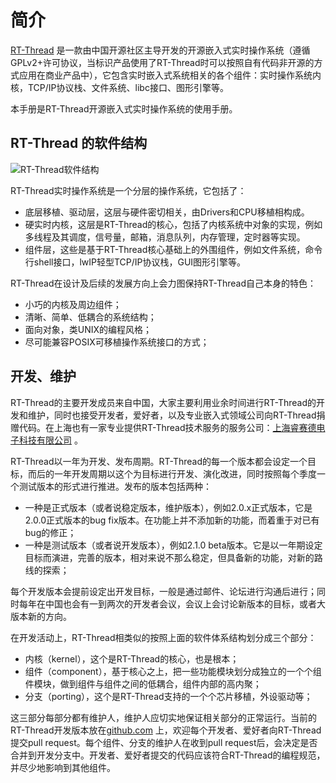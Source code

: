 # 简介 #

[RT-Thread](http://www.rt-thread.org) 是一款由中国开源社区主导开发的开源嵌入式实时操作系统（遵循GPLv2+许可协议，当标识产品使用了RT-Thread时可以按照自有代码非开源的方式应用在商业产品中），它包含实时嵌入式系统相关的各个组件：实时操作系统内核，TCP/IP协议栈、文件系统、libc接口、图形引擎等。

本手册是RT-Thread开源嵌入式实时操作系统的使用手册。

## RT-Thread 的软件结构 ##

![RT-Thread软件结构](../../figures/System_Arch.png)

RT-Thread实时操作系统是一个分层的操作系统，它包括了：

* 底层移植、驱动层，这层与硬件密切相关，由Drivers和CPU移植相构成。
* 硬实时内核，这层是RT-Thread的核心，包括了内核系统中对象的实现，例如多线程及其调度，信号量，邮箱，消息队列，内存管理，定时器等实现。
* 组件层，这些是基于RT-Thread核心基础上的外围组件，例如文件系统，命令行shell接口，lwIP轻型TCP/IP协议栈，GUI图形引擎等。

RT-Thread在设计及后续的发展方向上会力图保持RT-Thread自己本身的特色：

* 小巧的内核及周边组件；
* 清晰、简单、低耦合的系统结构；
* 面向对象，类UNIX的编程风格；
* 尽可能兼容POSIX可移植操作系统接口的方式；

## 开发、维护 ##

RT-Thread的主要开发成员来自中国，大家主要利用业余时间进行RT-Thread的开发和维护，同时也接受开发者，爱好者，以及专业嵌入式领域公司向RT-Thread捐赠代码。在上海也有一家专业提供RT-Thread技术服务的服务公司：[上海睿赛德电子科技有限公司](http://www.rt-thread.com) 。

RT-Thread以一年为开发、发布周期。RT-Thread的每一个版本都会设定一个目标，而后的一年开发周期以这个为目标进行开发、演化改进，同时按照每个季度一个测试版本的形式进行推进。发布的版本包括两种：

* 一种是正式版本（或者说稳定版本，维护版本），例如2.0.x正式版本，它是2.0.0正式版本的bug fix版本。在功能上并不添加新的功能，而着重于对已有bug的修正；
* 一种是测试版本（或者说开发版本），例如2.1.0 beta版本。它是以一年期设定目标而演进，完善的版本，相对来说不那么稳定，但具备新的功能，对新的路线的探索；

每个开发版本会提前设定出开发目标，一般是通过邮件、论坛进行沟通后进行；同时每年在中国也会有一到两次的开发者会议，会议上会讨论新版本的目标，或者大版本新的方向。

在开发活动上，RT-Thread相类似的按照上面的软件体系结构划分成三个部分：

* 内核（kernel），这个是RT-Thread的核心，也是根本；
* 组件（component），基于核心之上，把一些功能模块划分成独立的一个个组件模块，做到组件与组件之间的低耦合，组件内部的高内聚；
* 分支（porting），这个是RT-Thread支持的一个个芯片移植，外设驱动等；

这三部分每部分都有维护人，维护人应切实地保证相关部分的正常运行。当前的RT-Thread开发版本放在[github.com](http://github.com) 上，欢迎每个开发者、爱好者向RT-Thread提交pull request。每个组件、分支的维护人在收到pull request后，会决定是否合并到开发分支中。开发者、爱好者提交的代码应该符合RT-Thread的编程规范，并尽少地影响到其他组件。
